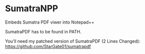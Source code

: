 # SumatraNPP
Embeds Sumatra PDF viwer into Notepad++

SumatraPDF has to be found in PATH.

You'll need my patched version of SumatraPDF (2 Lines Changed): https://github.com/StarGate01/sumatrapdf
